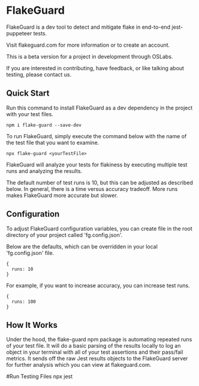 # FlakeGuard

FlakeGuard is a dev tool to detect and mitigate flake in end-to-end jest-puppeteer tests. 

Visit flakeguard.com for more information or to create an account. 

This is a beta version for a project in development through OSLabs. 

If you are interested in contributing, have feedback, or like talking about testing, please contact us. 

## Quick Start

Run this command to install FlakeGuard as a dev dependency in the project with your test files.

```
npm i flake-guard --save-dev
````

To run FlakeGuard, simply execute the command below with the name of the test file that you want to examine.
```
npx flake-guard <yourTestFile>
```
FlakeGuard will analyze your tests for flakiness by executing multiple test runs and analyzing the results.

The default number of test runs is 10, but this can be adjusted as described below. In general, there is a time versus accuracy tradeoff. More runs makes FlakeGuard more accurate but slower. 

## Configuration

To adjust FlakeGuard configuration variables, you can create file in the root directory of your project called 'fg.config.json'.

Below are the defaults, which can be overridden in your local 'fg.config.json' file.

```
{
  runs: 10
}
```
For example, if you want to increase accuracy, you can increase test runs.
```
{
  runs: 100
}
```

## How It Works
Under the hood, the flake-guard npm package is automating repeated runs of your test file. It will do a basic parsing of the results locally to log an object in your terminal with all of your test assertions and their pass/fail metrics. It sends off the raw Jest results objects to the FlakeGuard server for further analysis which you can view at flakeguard.com.

#Run Testing Files
npx jest